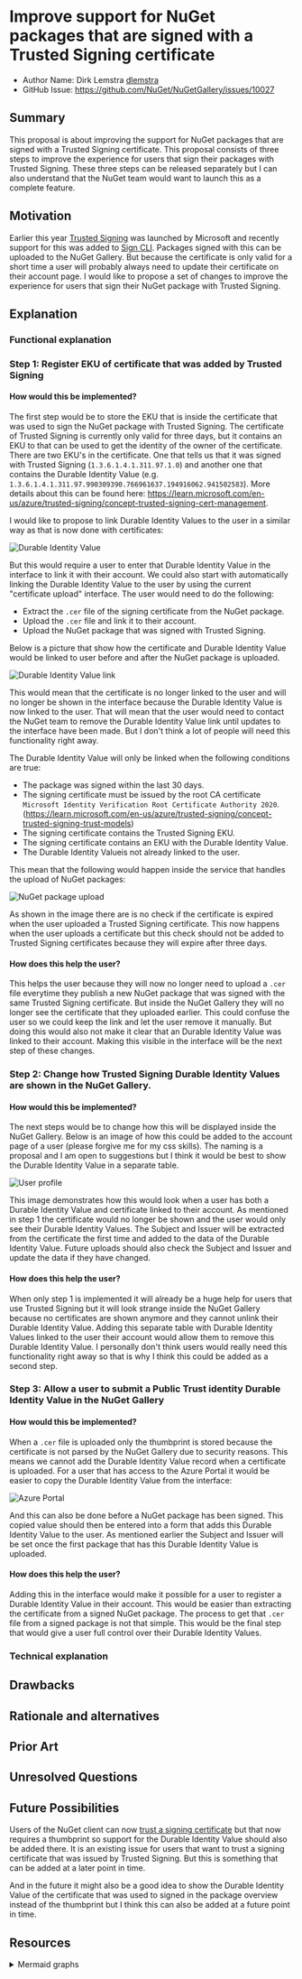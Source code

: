 # Improve support for NuGet packages that are signed with a Trusted Signing certificate

- Author Name: Dirk Lemstra [dlemstra](https://github.com/dlemstra)
- GitHub Issue: https://github.com/NuGet/NuGetGallery/issues/10027

## Summary

This proposal is about improving the support for NuGet packages that are signed with a Trusted Signing certificate. This proposal
consists of three steps to improve the experience for users that sign their packages with Trusted Signing. These three steps can
be released separately but I can also understand that the NuGet team would want to launch this as a complete feature.

## Motivation

Earlier this year [Trusted Signing](https://learn.microsoft.com/en-us/azure/trusted-signing/) was launched by Microsoft and 
recently support for this was added to [Sign CLI](https://github.com/dotnet/sign). Packages signed with this can be uploaded
to the NuGet Gallery. But because the certificate is only valid for a short time a user will probably always need to update their
certificate on their account page. I would like to propose a set of changes to improve the experience for users that sign their
NuGet package with Trusted Signing.

## Explanation

### Functional explanation

### Step 1: Register EKU of certificate that was added by Trusted Signing

#### How would this be implemented?

The first step would be to store the EKU that is inside the certificate that was used to sign the NuGet package with Trusted
Signing. The certificate of Trusted Signing is currently only valid for three days, but it contains an EKU to that can be used
to get the identity of the owner of the certificate. There are two EKU's in the certificate. One that tells us that it was signed
with Trusted Signing (`1.3.6.1.4.1.311.97.1.0`) and another one that contains the Durable Identity Value (e.g.
`1.3.6.1.4.1.311.97.990309390.766961637.194916062.941502583`). More details about this can be found here:
https://learn.microsoft.com/en-us/azure/trusted-signing/concept-trusted-signing-cert-management.

I would like to propose to link Durable Identity Values to the user in a similar way as that is now done with certificates:

![Durable Identity Value](images/trusted-signing-durable-identity-value.png)

But this would require a user to enter that Durable Identity Value in the interface to link it with their account. We could also start with
automatically linking the Durable Identity Value to the user by using the current "certificate upload" interface. The user would need to do
the following:
- Extract the `.cer` file of the signing certificate from the NuGet package.
- Upload the `.cer` file and link it to their account.
- Upload the NuGet package that was signed with Trusted Signing.

Below is a picture that show how the certificate and Durable Identity Value would be linked to user before and after the NuGet package is
uploaded.

![Durable Identity Value link](images/trusted-signing-durable-identity-value-link.png)

This would mean that the certificate is no longer linked to the user and will no longer be shown in the interface because the
Durable Identity Value is now linked to the user. That will mean that the user would need to contact the NuGet team to remove
the Durable Identity Value link until updates to the interface have been made. But I don't think a lot of people will need this
functionality right away.

The Durable Identity Value will only be linked when the following conditions are true:
- The package was signed within the last 30 days.
- The signing certificate must be issued by the root CA certificate `Microsoft Identity Verification Root Certificate Authority 2020`.
  (https://learn.microsoft.com/en-us/azure/trusted-signing/concept-trusted-signing-trust-models)
- The signing certificate contains the Trusted Signing EKU.
- The signing certificate contains an EKU with the Durable Identity Value.
- The Durable Identity Valueis not already linked to the user.

This mean that the following would happen inside the service that handles the upload of NuGet packages:

![NuGet package upload](images/trusted-signing-upload.png)

As shown in the image there are is no check if the certificate is expired when the user uploaded a Trusted Signing certificate.
This now happens when the user uploads a certificate but this check should not be added to Trusted Signing certificates because
they will expire after three days.

#### How does this help the user?

This helps the user because they will now no longer need to upload a `.cer` file everytime they publish a new NuGet package that
was signed with the same Trusted Signing certificate. But inside the NuGet Gallery they will no longer see the certificate that
they uploaded earlier. This could confuse the user so we could keep the link and let the user remove it manually. But doing this
would also not make it clear that an Durable Identity Value was linked to their account. Making this visible in the interface will
be the next step of these changes.

### Step 2: Change how Trusted Signing Durable Identity Values are shown in the NuGet Gallery.

#### How would this be implemented?

The next steps would be to change how this will be displayed inside the NuGet Gallery. Below is an image of how this could be
added to the account page of a user (please forgive me for my css skills). The naming is a proposal and I am open to suggestions
but I think it would be best to show the Durable Identity Value in a separate table.

![User profile](images/trusted-signing-profile.png)

This image demonstrates how this would look when a user has both a Durable Identity Value and certificate linked to their account.
As mentioned in step 1 the certificate would no longer be shown and the user would only see their Durable Identity Values. The 
Subject and Issuer will be extracted from the certificate the first time and added to the data of the Durable Identity Value.
Future uploads should also check the Subject and Issuer and update
the data if they have changed.

#### How does this help the user?

When only step 1 is implemented it will already be a huge help for users that use Trusted Signing but it will look strange inside
the NuGet Gallery because no certificates are shown anymore and they cannot unlink their Durable Identity Value. Adding this 
separate table with Durable Identity Values linked to the user their account would allow them to remove this Durable Identity Value.
I personally don't think users would really need this functionality right away so that is why I think this could be added as a second step.

### Step 3: Allow a user to submit a Public Trust identity Durable Identity Value in the NuGet Gallery

#### How would this be implemented?

When a `.cer` file is uploaded only the thumbprint is stored because the certificate is not parsed by the NuGet Gallery due to
security reasons. This means we cannot add the Durable Identity Value record when a certificate is uploaded. For a user that
has access to the Azure Portal it would be easier to copy the Durable Identity Value from the interface:

![Azure Portal](images/trusted-signing-azure.png)

And this can also be done before a NuGet package has been signed. This copied value should then be entered into a form that adds
this Durable Identity Value to the user. As mentioned earlier the Subject and Issuer will be set once the first package that has
this Durable Identity Value is uploaded.

#### How does this help the user?

Adding this in the interface would make it possible for a user to register a Durable Identity Value in their account. This would
be easier than extracting the certificate from a signed NuGet package. The process to get that `.cer` file from a signed package
is not that simple. This would be the final step that would give a user full control over their Durable Identity Values.

### Technical explanation

<!-- Explain the proposal in sufficient detail with implementation details, interaction models, and clarification of corner cases. -->

## Drawbacks

<!-- Why should we not do this? -->

## Rationale and alternatives

<!-- Why is this the best design compared to other designs? -->
<!-- What other designs have been considered and why weren't they chosen? -->
<!-- What is the impact of not doing this? -->

## Prior Art

<!-- What prior art, both good and bad are related to this proposal? -->
<!-- Do other features exist in other ecosystems and what experience have their community had? -->
<!-- What lessons from other communities can we learn from? -->
<!-- Are there any resources that are relevant to this proposal? -->

## Unresolved Questions

<!-- What parts of the proposal do you expect to resolve before this gets accepted? -->
<!-- What parts of the proposal need to be resolved before the proposal is stabilized? -->
<!-- What related issues would you consider out of scope for this proposal but can be addressed in the future? -->

## Future Possibilities

Users of the NuGet client can now [trust a signing certificate](https://learn.microsoft.com/en-us/nuget/reference/cli-reference/cli-ref-trusted-signers)
but that now requires a thumbprint so support for the Durable Identity Value should also be added there. It is an existing issue
for users that want to trust a signing certificate that was issued by Trusted Signing. But this is something that can be added
at a later point in time.

And in the future it might also be a good idea to show the Durable Identity Value of the certificate that was used to signed in
the package overview instead of the thumbprint but I think this can also be added at a future point in time.

## Resources

<details>
<summary>Mermaid graphs</summary>

```
graph TD
    User(User)
    Cert1(Certificate)
    Cert2(Certificate)
    Cert3(Certificate)
    DurableIdentityValue(Durable Identity Value)
    Package(Package)

    subgraph Certificates[" "]
        Cert1
        Cert2
        Cert3
    end

    User --> Cert1
    User --> DurableIdentityValue
    DurableIdentityValue --> Cert2
    DurableIdentityValue --> Cert3
    Cert1 --> Package
    Cert2 --> Package
    Cert3 --> Package
```

```
graph TD
    subgraph after["NuGet package is uploaded"]
        User -. Link is removed .-> Certificate
        Certificate --> Package
        User ==> DurableIdentityValue(Durable Identity Value)
        DurableIdentityValue ==> Certificate
    end

    subgraph before[".cer file is uploaded"]
        UserB(User) --> CertificateB(Certificate)
        CertificateB --> PackageB(Package)
    end
```

```
graph LR
    Upload(User uploads NuGet package) --> TS{Signed with Trusted Signing cerificate?}
    TS -- Yes --> CheckDurableIdentityValue(Check linked Durable Identity Values)
    CheckDurableIdentityValue --> MatchDurableIdentityValue{Matching Durable Identity Value found?}
    MatchDurableIdentityValue -- No --> CheckCert
    TS -- No --> CheckCert(Check linked certificates)
    MatchDurableIdentityValue -- Yes --> PublishPackage(Publish package)
    CheckCert --> MatchCert{Matching thumbprint found?}
    MatchCert -- Yes --> WasDurableIdentityValue{Signed with Trusted Signing cerificate?}
    MatchCert -- No --> Refuse{{Package refused}}
    WasDurableIdentityValue -- No --> CheckExpired{Certificate expired?}
    CheckExpired -- No --> PublishPackage
    CheckExpired -- Yes --> Refuse
    WasDurableIdentityValue -- Yes --> CanLinkDurableIdentityValue{Can link Durable Identity Value?}
    CanLinkDurableIdentityValue-- Yes --> LinkDurableIdentityValue(Link Durable Identity Value to user)
    CanLinkDurableIdentityValue -- No --> Refuse
    LinkDurableIdentityValue --> RemoveCert(Unlink certificate from user)
    RemoveCert --> PublishPackage
```
</details>
